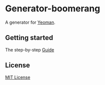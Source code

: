 # Generator-boomerang

A generator for [Yeoman](http://yeoman.io/).

## Getting started
The step-by-step [Guide](http://gdg-x.github.io/generator-boomerang)

## License
[MIT License](http://en.wikipedia.org/wiki/MIT_License)
